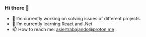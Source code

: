 ### Hi there 🤙

- 🔭 I’m currently working on solving issues of different projects.
- 🌱 I’m currently learning React and .Net
- 📫 How to reach me: asiertrabajando@proton.me
